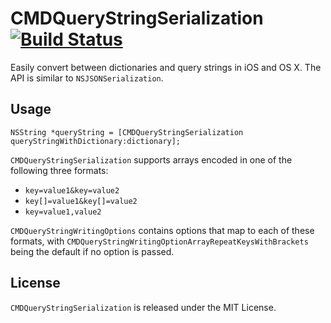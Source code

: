 # CMDQueryStringSerialization [![Build Status](https://travis-ci.org/calebd/CMDQueryStringSerialization.svg?branch=master)](https://travis-ci.org/calebd/CMDQueryStringSerialization)

Easily convert between dictionaries and query strings in iOS and OS X. The API is similar to `NSJSONSerialization`.

## Usage

```objc
NSString *queryString = [CMDQueryStringSerialization queryStringWithDictionary:dictionary];
```

`CMDQueryStringSerialization` supports arrays encoded in one of the following three formats:

* `key=value1&key=value2`
* `key[]=value1&key[]=value2`
* `key=value1,value2`

`CMDQueryStringWritingOptions` contains options that map to each of these formats, with `CMDQueryStringWritingOptionArrayRepeatKeysWithBrackets` being the default if no option is passed.

## License

`CMDQueryStringSerialization` is released under the MIT License.
